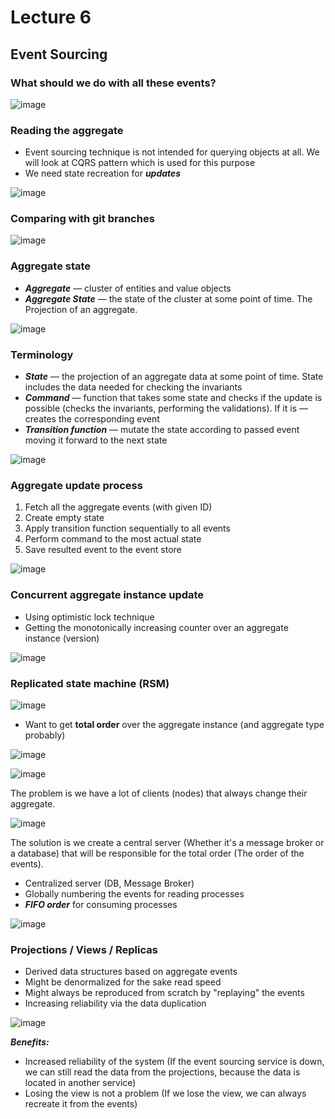 # Lecture 6

## Event Sourcing

### What should we do with all these events?

![image](./images/lecture6/1.jpg)

### Reading the aggregate

- Event sourcing technique is not intended for 
querying objects at all. We will look at CQRS 
pattern which is used for this purpose 
- We need state recreation for ***updates***

![image](./images/lecture6/2.jpg)


### Comparing with git branches

![image](./images/lecture6/3.jpg)

### Aggregate state

- ***Aggregate*** — cluster of entities and value objects 
- ***Aggregate State*** — the state of the cluster at some point of time. The Projection of an aggregate.

![image](./images/lecture6/4.jpg)

### Terminology

- ***State*** — the projection of an aggregate data at some 
point of time. State includes the data needed for 
checking the invariants 
- ***Command*** — function that takes some state and 
checks if the update is possible (checks the invariants, 
performing the validations). If it is — creates the 
corresponding event 
- ***Transition function*** — mutate the state according to 
passed event moving it forward to the next state 

![image](./images/lecture6/5.jpg)

### Aggregate update process

1. Fetch all the aggregate events (with given ID) 
2. Create empty state 
3. Apply transition function sequentially to all 
events 
4. Perform command to the most actual state 
5. Save resulted event to the event store 

![image](./images/lecture6/6.jpg)

### Concurrent aggregate instance update

- Using optimistic lock technique 
- Getting the monotonically increasing counter 
over an aggregate instance (version)

![image](./images/lecture6/7.jpg)

### Replicated state machine (RSM)

![image](./images/lecture6/8.jpg)

- Want to get **total order** over the aggregate 
instance (and aggregate type probably) 

![image](./images/lecture6/9.jpg)

![image](./images/lecture6/10.jpg)

The problem is we have a lot of clients (nodes) that always change their aggregate.

![image](./images/lecture6/11.jpg)

The solution is we create a central server (Whether it's a message broker or a database) that will be responsible for the total order (The order of the events).

- Centralized server (DB, Message Broker) 
- Globally numbering the events for reading 
processes 
- ***FIFO order*** for consuming processes 

![image](./images/lecture6/12.jpg)

### Projections / Views / Replicas

- Derived data structures based on aggregate events 
- Might be denormalized for the sake read speed 
- Might always be reproduced from scratch by 
"replaying" the events 
- Increasing reliability via the data duplication

![image](./images/lecture6/13.jpg)

***Benefits:***
- Increased reliability of the system (If the event sourcing service is down, we can still read the data from the projections, because the data is located in another service)
- Losing the view is not a problem (If we lose the view, we can always recreate it from the events)